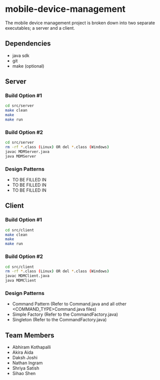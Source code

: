 
# mobile-device-management

The mobile device management project is broken down into two separate executables; a server and a client.

## Dependencies

- java sdk
- git
- make (optional)

## Server

### Build Option #1

```bash
cd src/server
make clean
make
make run
```

### Build Option #2

```bash
cd src/server
rm -rf *.class (Linux) OR del *.class (Windows)
javac MDMServer.java
java MDMServer
```

### Design Patterns

- TO BE FILLED IN
- TO BE FILLED IN
- TO BE FILLED IN

## Client

### Build Option #1

```bash
cd src/client
make clean
make
make run
```

### Build Option #2

```bash
cd src/client
rm -rf *.class (Linux) OR del *.class (Windows)
javac MDMClient.java
java MDMClient
```

### Design Patterns

- Command Pattern (Refer to Command.java and all other <COMMAND_TYPE>Command.java files)
- Simple Factory (Refer to the CommandFactory.java)
- Singleton (Refer to the CommandFactory.java)

## Team Members

- Abhiram Kothapalli
- Akira Aida
- Daksh Joshi
- Nathan Ingram
- Shriya Satish
- Sihao Shen
